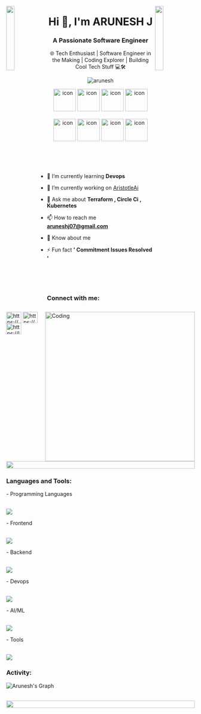 <img align="left" src="https://user-images.githubusercontent.com/65187002/144930161-2f783401-8d27-4fdf-a2f7-cc0ba32f1f1f.gif" width="21%" style="display:inline;"><img align="right" src="https://user-images.githubusercontent.com/65187002/144930161-2f783401-8d27-4fdf-a2f7-cc0ba32f1f1f.gif" width="21%" style="display:inline;">
<h1 align="center">Hi 👋, I'm ARUNESH J</h1>
<h3 align="center">A Passionate Software Engineer</h3>
<p align="center">🌐 Tech Enthusiast | Software Engineer in the Making | Coding Explorer | Building Cool Tech Stuff 💻🛠️</p>
<p align="center"> 
 <img src="https://komarev.com/ghpvc/?username=arunesh04&label=Profile%20views&color=0e75b6&style=flat" alt="arunesh" /> 
</p>
<div align="center">
  <img src="https://techstack-generator.vercel.app/java-icon.svg" alt="icon" width="60" height="60" />
  <img src="https://techstack-generator.vercel.app/python-icon.svg" alt="icon" width="60" height="60" />
  <img src="https://techstack-generator.vercel.app/js-icon.svg" alt="icon"width="60" height="60" />
  <img src="https://techstack-generator.vercel.app/react-icon.svg" alt="icon" width="60" height="60" />
</div>

<br>

<div align="center">
  <img src="https://techstack-generator.vercel.app/docker-icon.svg" alt="icon" width="60" height="60" />
  <img src="https://techstack-generator.vercel.app/aws-icon.svg" alt="icon" width="60" height="60" />
  <img src="https://techstack-generator.vercel.app/github-icon.svg" alt="icon" width="60" height="60" />
  <img src="https://techstack-generator.vercel.app/kubernetes-icon.svg" alt="icon" width="60" height="60" />
</div>
<br>
<img align="right" alt="Coding" width="400" src="https://user-images.githubusercontent.com/74038190/229223263-cf2e4b07-2615-4f87-9c38-e37600f8381a.gif">
<br><br>
<br>

- 🌱 I’m currently learning **Devops**

- 👯 I’m currently working on [AristotleAi](https://aristotlei.com/)

- 💬 Ask me about **Terraform , Circle Ci , Kubernetes**

- 📫 How to reach me **aruneshj07@gmail.com**

- 📄 Know about me

- ⚡ Fun fact **' Commitment Issues Resolved '**

<br>
<br>
<br>
<h3 align="left">Connect with me:</h3>
<p align="left">
<a href="https://linkedin.com/in/https://www.linkedin.com/in/arunesh-j-29366b24a/" target="blank"><img align="center" src="https://raw.githubusercontent.com/rahuldkjain/github-profile-readme-generator/master/src/images/icons/Social/linked-in-alt.svg" alt="https://www.linkedin.com/in/arunesh-j-29366b24a/" height="30" width="40" /></a>
<a href="https://kaggle.com/https://www.kaggle.com/aruneshhh" target="blank"><img align="center" src="https://raw.githubusercontent.com/rahuldkjain/github-profile-readme-generator/master/src/images/icons/Social/kaggle.svg" alt="https://www.kaggle.com/aruneshhh" height="30" width="40" /></a>
<a href="https://www.leetcode.com/https://leetcode.com/arunesh_j/" target="blank"><img align="center" src="https://raw.githubusercontent.com/rahuldkjain/github-profile-readme-generator/master/src/images/icons/Social/leet-code.svg" alt="https://leetcode.com/arunesh_j/" height="30" width="40" /></a>
</p>
<br>

<img src="https://i.imgur.com/dBaSKWF.gif" height="20" width="100%">

<h3 align="left">Languages and Tools:</h3>
- Programming Languages
<br><br>
<p align="left">
  <a href="https://skillicons.dev">
    <img src="https://skillicons.dev/icons?i=c,java,py,js" />
  </a>
</p>
- Frontend
<br><br>
<p align="left">
  <a href="https://skillicons.dev">
    <img src="https://skillicons.dev/icons?i=html,css,bootstrap,react,tailwind,materialui" />
  </a>
</p>
- Backend
<br><br>
<p align="left">
  <a href="https://skillicons.dev">
    <img src="https://skillicons.dev/icons?i=nodejs,express,mongodb,hadoop" />
  </a>
</p>
- Devops
<br><br>
<p align="left">
  <a href="https://skillicons.dev">
    <img src="https://skillicons.dev/icons?i=aws,gcp,cloudflare,kubernetes,docker,bash,terraform,linux" />
  </a>
</p>
- AI/ML
<br><br>
<p align="left">
  <a href="https://skillicons.dev">
    <img src="https://skillicons.dev/icons?i=tensorflow,opencv,pytorch" />
  </a>
</p>
- Tools
<br><br>
<p align="left">
  <a href="https://skillicons.dev">
    <img src="https://skillicons.dev/icons?i=git,postman,neovim,figma" />
  </a>
</p>
<h3 align="left">Activity:</h3>

![Arunesh's Graph](https://github-readme-activity-graph.vercel.app/graph?username=arunesh04&custom_title=Arunesh's%20GitHub%20Activity%20Graph&bg_color=0D1117&color=7F3FBF&line=7F3FBF&point=7F3FBF&area_color=FFFFFF&title_color=FFFFFF&area=true)
<br><br>

<img src="https://i.imgur.com/dBaSKWF.gif" height="20" width="100%">
